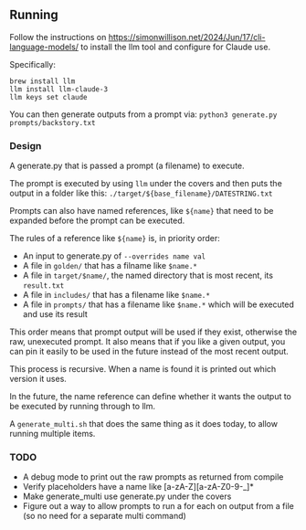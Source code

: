 ## Running

Follow the instructions on https://simonwillison.net/2024/Jun/17/cli-language-models/ to install the llm tool and configure for Claude use.

Specifically:

```
brew install llm
llm install llm-claude-3
llm keys set claude
```

You can then generate outputs from a prompt via: `python3 generate.py prompts/backstory.txt`

### Design

A generate.py that is passed a prompt (a filename) to execute.

The prompt is executed by using `llm` under the covers and then puts the output in a folder like this: `./target/${base_filename}/DATESTRING.txt`

Prompts can also have named references, like `${name}` that need to be expanded before the prompt can be executed.

The rules of a reference like `${name}` is, in priority order:
- An input to generate.py of `--overrides name val`
- A file in `golden/` that has a filname like `$name.*`
- A file in `target/$name/`, the named directory that is most recent, its `result.txt`
- A file in `includes/` that has a filename like `$name.*`
- A file in `prompts/` that has a filename like `$name.*` which will be executed and use its result

This order means that prompt output will be used if they exist, otherwise the raw, unexecuted prompt. It also means that if you like a given output, you can pin it easily to be used in the future instead of the most recent output.

This process is recursive. When a name is found it is printed out which version it uses.

In the future, the name reference can define whether it wants the output to be executed by running through to llm.

A `generate_multi.sh` that does the same thing as it does today, to allow running multiple items.

### TODO
- A debug mode to print out the raw prompts as returned from compile
- Verify placeholders have a name like [a-zA-Z][a-zA-Z0-9-_]*
- Make generate_multi use generate.py under the covers
- Figure out a way to allow prompts to run a for each on output from a file (so no need for a separate multi command)